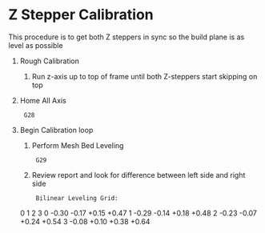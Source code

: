 # Z Stepper Calibration
This procedure is to get both Z steppers in sync so the build plane is as level as possible

1. Rough Calibration
	1. Run z-axis up to top of frame until both Z-steppers start skipping on top
2. Home All Axis

        G28
3. Begin Calibration loop
    1. Perform Mesh Bed Leveling

            G29
    2. Review report and look for difference between left side and right side

            Bilinear Leveling Grid:
      0     1     2     3
 0 -0.30 -0.17 +0.15 +0.47
 1 -0.29 -0.14 +0.18 +0.48
 2 -0.23 -0.07 +0.24 +0.54
 3 -0.08 +0.10 +0.38 +0.64
<!--stackedit_data:
eyJoaXN0b3J5IjpbLTgxNjQ4NTA5M119
-->